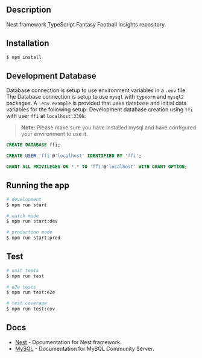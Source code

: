 ## Description

Nest framework TypeScript Fantasy Football Insights repository.

## Installation

```bash
$ npm install
```

## Development Database

Database connection is setup to use environment variables in a `.env` file.
The Database connection is setup to use `mysql` with `typeorm` and `mysql2` packages.
A `.env.example` is provided that uses database and initial data variables for the following setup:
Development database creation using `ffi` with user `ffi` at `localhost:3306`:

> **Note:** Please make sure you have installed mysql and have configured your environment to use it.

```sql
CREATE DATABASE ffi;
```

```sql
CREATE USER 'ffi'@'localhost' IDENTIFIED BY 'ffi';
```

```sql
GRANT ALL PRIVILEGES ON *.* TO 'ffi'@'localhost' WITH GRANT OPTION;
```

## Running the app

```bash
# development
$ npm run start

# watch mode
$ npm run start:dev

# production mode
$ npm run start:prod
```

## Test

```bash
# unit tests
$ npm run test

# e2e tests
$ npm run test:e2e

# test coverage
$ npm run test:cov
```

## Docs

- [Nest](https://docs.nestjs.com/) - Documentation for Nest framework.
- [MySQL](https://www.mysql.com/products/community/) - Documentation for MySQL Community Server.
